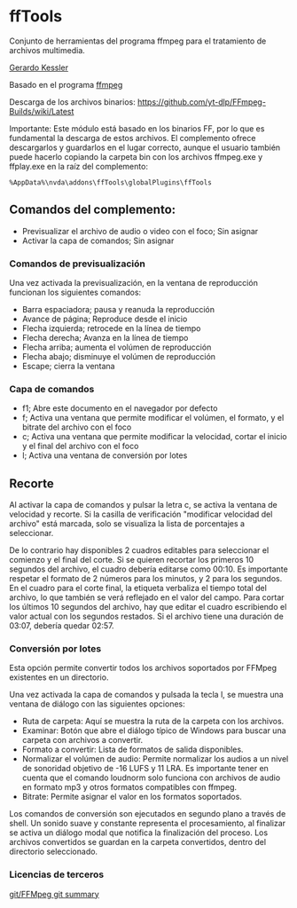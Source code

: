 # ffTools

Conjunto de herramientas del programa ffmpeg para el tratamiento de archivos multimedia.

[Gerardo Kessler](http://gera.ar/sonido/sobremi.php)  

Basado en el programa [ffmpeg](https://ffmpeg.org/)  

Descarga de los archivos binarios: <https://github.com/yt-dlp/FFmpeg-Builds/wiki/Latest>

Importante: Este módulo está basado en los binarios FF, por lo que es fundamental la descarga de estos archivos. El complemento ofrece descargarlos y guardarlos en el lugar correcto, aunque el usuario también puede hacerlo   copiando la carpeta bin con los archivos ffmpeg.exe y ffplay.exe en la raíz del complemento:

    %AppData%\nvda\addons\ffTools\globalPlugins\ffTools

## Comandos del complemento:

* Previsualizar el archivo de audio o video con el foco; Sin asignar
* Activar la capa de comandos; Sin asignar

### Comandos de previsualización

Una vez activada la previsualización, en la ventana de reproducción funcionan los siguientes comandos:

* Barra espaciadora; pausa y reanuda la reproducción
* Avance de página; Reproduce desde el inicio
* Flecha izquierda; retrocede en la línea de tiempo
* Flecha derecha; Avanza en la línea de tiempo
* Flecha arriba; aumenta el volúmen de reproducción
* Flecha abajo; disminuye el volúmen de reproducción
* Escape; cierra la ventana

### Capa de comandos

* f1; Abre este documento en el navegador por defecto
* f; Activa una ventana que permite modificar el volúmen, el formato, y el bitrate del archivo con el foco
* c; Activa una ventana que permite modificar la velocidad, cortar el inicio y el final del archivo con el foco
* l; Activa una ventana de conversión por lotes

## Recorte

Al activar la capa de comandos y pulsar la letra c, se activa la ventana de velocidad y recorte.
Si la casilla de verificación "modificar velocidad del archivo" está marcada, solo se visualiza la lista de porcentajes a seleccionar.

De lo contrario hay disponibles 2 cuadros editables para seleccionar el comienzo y el final del corte. Si se quieren recortar los primeros 10 segundos del archivo, el cuadro debería editarse como 00:10. Es importante respetar el formato de 2 números para los minutos, y 2 para los segundos.
En el cuadro para el corte final, la etiqueta verbaliza el tiempo total del archivo, lo que también se verá reflejado en el valor del campo.
Para cortar los últimos 10 segundos del archivo, hay que editar el cuadro escribiendo el valor actual con los segundos restados. Si el archivo tiene una duración de 03:07, debería quedar 02:57.

### Conversión por lotes

Esta opción permite convertir todos los archivos soportados por FFMpeg existentes en un directorio.

Una vez activada la capa de comandos y pulsada la tecla l, se muestra una ventana de diálogo con las siguientes opciones:

* Ruta de carpeta: Aquí se muestra la ruta de la carpeta con los archivos.
* Examinar: Botón que abre el diálogo típico de Windows para buscar una carpeta con archivos a convertir.
* Formato a convertir: Lista de formatos de salida disponibles.
* Normalizar el volúmen de audio: Permite normalizar los audios a un nivel de sonoridad objetivo de -16 LUFS y 11 LRA.
Es importante tener en cuenta que el comando loudnorm solo funciona con archivos de audio en formato mp3 y otros formatos compatibles con ffmpeg.
* Bitrate: Permite asignar el valor en los formatos soportados.

Los comandos de conversión son ejecutados en segundo plano a través de shell. Un sonido suave y constante representa el procesamiento, al finalizar se activa un diálogo modal que notifica la finalización del proceso.
Los archivos convertidos se guardan en la carpeta convertidos, dentro del directorio seleccionado.

### Licencias de terceros

[git/FFMpeg git summary](https://git.ffmpeg.org/ffmpeg.git)
